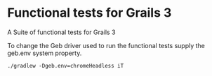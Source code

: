 # Functional tests for Grails 3

A Suite of functional tests for Grails 3

To change the Geb driver used to run the functional tests supply the geb.env system property.

    ./gradlew -Dgeb.env=chromeHeadless iT   